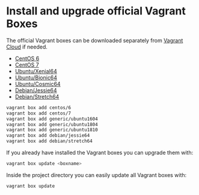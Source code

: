# Install and upgrade official Vagrant Boxes

The official Vagrant boxes can be downloaded separately from
[Vagrant Cloud](https://app.vagrantup.com/) if needed.

- [CentOS 6](https://app.vagrantup.com/centos/boxes/6 "CentOS 6")
- [CentOS 7](https://app.vagrantup.com/centos/boxes/7 "CentOS 7")
- [Ubuntu/Xenial64](https://app.vagrantup.com/ubuntu/boxes/xenial64 "Xenial Xerus")
- [Ubuntu/Bionic64](https://app.vagrantup.com/ubuntu/boxes/bionic64 "Bionic Beaver")
- [Ubuntu/Cosmic64](https://app.vagrantup.com/ubuntu/boxes/cosmic64 "Cosmic Cuttlefish")
- [Debian/Jessie64](https://app.vagrantup.com/debian/boxes/jessie64 "Debian Jessie")
- [Debian/Stretch64](https://app.vagrantup.com/debian/boxes/stretch64 "Debian Stretch")

```bash
vagrant box add centos/6
vagrant box add centos/7
vagrant box add generic/ubuntu1604
vagrant box add generic/ubuntu1804
vagrant box add generic/ubuntu1810
vagrant box add debian/jessie64
vagrant box add debian/stretch64
```

If you already have installed the Vagrant boxes you can upgrade them with:

```bash
vagrant box update <boxname>
```

Inside the project directory you can easily update all Vagrant boxes with:
```bash
vagrant box update
```
